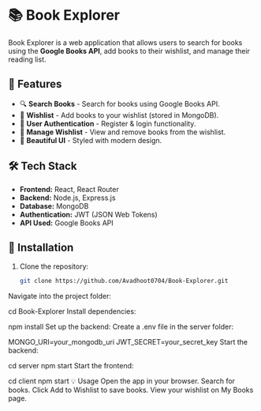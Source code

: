 # 📚 Book Explorer

Book Explorer is a web application that allows users to search for books using the **Google Books API**, add books to their wishlist, and manage their reading list.

## 🚀 Features
- 🔍 **Search Books** - Search for books using Google Books API.
- 📌 **Wishlist** - Add books to your wishlist (stored in MongoDB).
- 🔐 **User Authentication** - Register & login functionality.
- 📖 **Manage Wishlist** - View and remove books from the wishlist.
- 🌟 **Beautiful UI** - Styled with modern design.

## 🛠️ Tech Stack
- **Frontend:** React, React Router
- **Backend:** Node.js, Express.js
- **Database:** MongoDB
- **Authentication:** JWT (JSON Web Tokens)
- **API Used:** Google Books API



## 🔧 Installation
1. Clone the repository:
   ```bash
   git clone https://github.com/Avadhoot0704/Book-Explorer.git
Navigate into the project folder:

cd Book-Explorer
Install dependencies:

npm install
Set up the backend:
Create a .env file in the server folder:

MONGO_URI=your_mongodb_uri
JWT_SECRET=your_secret_key
Start the backend:

cd server
npm start
Start the frontend:

cd client
npm start
💡 Usage
Open the app in your browser.
Search for books.
Click Add to Wishlist to save books.
View your wishlist on My Books page.
